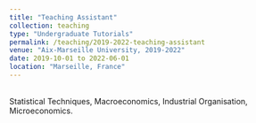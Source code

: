 ```yaml
---
title: "Teaching Assistant"
collection: teaching
type: "Undergraduate Tutorials"
permalink: /teaching/2019-2022-teaching-assistant
venue: "Aix-Marseille University, 2019-2022"
date: 2019-10-01 to 2022-06-01
location: "Marseille, France"
---
```


<br>Statistical Techniques, Macroeconomics, Industrial Organisation, Microeconomics.</br>


